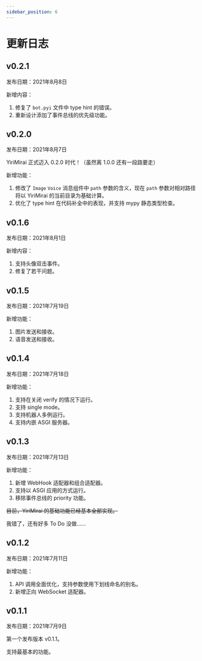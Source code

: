 ```yaml
---
sidebar_position: 6
---
```


# 更新日志

## v0.2.1

发布日期：2021年8月8日

新增内容：

1. 修复了 `bot.pyi` 文件中 type hint 的错误。
2. 重新设计添加了事件总线的优先级功能。

## v0.2.0

发布日期：2021年8月7日

YiriMirai 正式迈入 0.2.0 时代！（虽然离 1.0.0 还有一段路要走）

新增功能：

1. 修改了 `Image` `Voice` 消息组件中 `path` 参数的含义，现在 `path` 参数对相对路径将以 YiriMirai 的当前目录为基础计算。
2. 优化了 type hint 在代码补全中的表现，并支持 mypy 静态类型检查。

## v0.1.6

发布日期：2021年8月1日

新增内容：

1. 支持头像双击事件。
2. 修复了若干问题。

## v0.1.5

发布日期：2021年7月19日

新增功能：

1. 图片发送和接收。
2. 语音发送和接收。

## v0.1.4

发布日期：2021年7月18日

新增功能：

1. 支持在关闭 verify 的情况下运行。
2. 支持 single mode。
3. 支持机器人多例运行。
4. 支持内嵌 ASGI 服务器。

## v0.1.3

发布日期：2021年7月13日

新增功能：

1. 新增 WebHook 适配器和组合适配器。
2. 支持以 ASGI 应用的方式运行。
3. 移除事件总线的 priority 功能。

~~目前，YiriMirai 的基础功能已经基本全部实现。~~

我错了，还有好多 To Do 没做……

## v0.1.2

发布日期：2021年7月11日

新增功能：

1. API 调用全面优化，支持参数使用下划线命名的别名。
2. 新增正向 WebSocket 适配器。

## v0.1.1

发布日期：2021年7月9日

第一个发布版本 v0.1.1。

支持最基本的功能。
